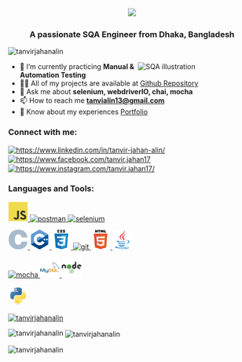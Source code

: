 

<h3 align="center"><img src="https://readme-typing-svg.demolab.com?font=Delius&weight=500&size=40&pause=1000&color=f68e5f&center=true&vCenter=true&width=700&lines=Hi+%F0%9F%91%8B%2C+I'm+Tanvir+Jahan+Alin;A+passionate+SQA+Engineer"><h3>

<h3 align="center">A passionate SQA Engineer from Dhaka, Bangladesh</h3>  
  
<p align="left"> <img src="https://komarev.com/ghpvc/?username=TanvirJahanAlin&label=Profile%20views&color=orange&style=flat" alt="tanvirjahanalin" /> </p>  

<!-- Image floats on the right of the 5 points -->
<p>
  <img align="right" width="240"
       src="https://user-images.githubusercontent.com/74038190/219925452-a3b0d96d-6b65-45ee-b68a-b2208011b26c.jpg"
       alt="SQA illustration">
</p>

- 🌱 I’m currently practicing **Manual & Automation Testing**  
- 👨‍💻 All of my projects are available at [Github Repository](https://github.com/TanvirJahanAlin?tab=repositories)  
- 💬 Ask me about **selenium, webdriverIO, chai, mocha**  
- 📫 How to reach me **tanvialin13@gmail.com**  
- 📄 Know about my experiences [Portfolio](https://tanvirjahanalin.my.canva.site/)  


<h3 align="left">Connect with me:</h3>  
<p align="left">  
<a href="https://linkedin.com/in/tanvir-jahan-alin/" target="blank"><img align="center" src="https://raw.githubusercontent.com/rahuldkjain/github-profile-readme-generator/master/src/images/icons/Social/linked-in-alt.svg" alt="https://www.linkedin.com/in/tanvir-jahan-alin/" height="30" width="40" /></a>  
<a href="https://www.facebook.com/tanvir.jahan17" target="blank"><img align="center" src="https://raw.githubusercontent.com/rahuldkjain/github-profile-readme-generator/master/src/images/icons/Social/facebook.svg" alt="https://www.facebook.com/tanvir.jahan17" height="30" width="40" /></a>  
<a href="https://www.instagram.com/tanvir.jahan17/" target="blank"><img align="center" src="https://raw.githubusercontent.com/rahuldkjain/github-profile-readme-generator/master/src/images/icons/Social/instagram.svg" alt="https://www.instagram.com/tanvir.jahan17/" height="30" width="40" /></a>  
</p>  
  
<h3 align="left">Languages and Tools:</h3>  
<p align="left"> 
  <a href="https://developer.mozilla.org/en-US/docs/Web/JavaScript" target="_blank" rel="noreferrer"> <img src="https://raw.githubusercontent.com/devicons/devicon/master/icons/javascript/javascript-original.svg" alt="javascript" width="40" height="40"/> </a> 
  <a href="https://postman.com" target="_blank" rel="noreferrer"> <img src="https://www.vectorlogo.zone/logos/getpostman/getpostman-icon.svg" alt="postman" width="40" height="40"/> </a>
  <a href="https://www.selenium.dev" target="_blank" rel="noreferrer"> <img src="https://raw.githubusercontent.com/detain/svg-logos/780f25886640cef088af994181646db2f6b1a3f8/svg/selenium-logo.svg" alt="selenium" width="40" height="40"/> </a> 

  
  <a href="https://www.cprogramming.com/" target="_blank" rel="noreferrer"> <img src="https://raw.githubusercontent.com/devicons/devicon/master/icons/c/c-original.svg" alt="c" width="40" height="40"/> </a> 
  <a href="https://www.w3schools.com/cpp/" target="_blank" rel="noreferrer"> <img src="https://raw.githubusercontent.com/devicons/devicon/master/icons/cplusplus/cplusplus-original.svg" alt="cplusplus" width="40" height="40"/> </a> 
  <a href="https://www.w3schools.com/css/" target="_blank" rel="noreferrer"> <img src="https://raw.githubusercontent.com/devicons/devicon/master/icons/css3/css3-original-wordmark.svg" alt="css3" width="40" height="40"/> </a> 
  <a href="https://git-scm.com/" target="_blank" rel="noreferrer"> <img src="https://www.vectorlogo.zone/logos/git-scm/git-scm-icon.svg" alt="git" width="40" height="40"/> </a> 
  <a href="https://www.w3.org/html/" target="_blank" rel="noreferrer"> <img src="https://raw.githubusercontent.com/devicons/devicon/master/icons/html5/html5-original-wordmark.svg" alt="html5" width="40" height="40"/> </a> 
  <a href="https://www.java.com" target="_blank" rel="noreferrer"> <img src="https://raw.githubusercontent.com/devicons/devicon/master/icons/java/java-original.svg" alt="java" width="40" height="40"/> </a>
  
  <a href="https://mochajs.org" target="_blank" rel="noreferrer"> <img src="https://www.vectorlogo.zone/logos/mochajs/mochajs-icon.svg" alt="mocha" width="40" height="40"/> </a> 
  <a href="https://www.mysql.com/" target="_blank" rel="noreferrer"> <img src="https://raw.githubusercontent.com/devicons/devicon/master/icons/mysql/mysql-original-wordmark.svg" alt="mysql" width="40" height="40"/> </a> 
  <a href="https://nodejs.org" target="_blank" rel="noreferrer"> <img src="https://raw.githubusercontent.com/devicons/devicon/master/icons/nodejs/nodejs-original-wordmark.svg" alt="nodejs" width="40" height="40"/> </a> 
   
  <a href="https://www.python.org" target="_blank" rel="noreferrer"> <img src="https://raw.githubusercontent.com/devicons/devicon/master/icons/python/python-original.svg" alt="python" width="40" height="40"/> </a> 
  
</p>  


<p align="left"> <a href="https://github.com/ryo-ma/github-profile-trophy"><img src="https://github-profile-trophy.vercel.app/?username=TanvirJahanAlin&theme=onedark" alt="tanvirjahanalin" /></a> </p>  

<p><img align="left" src="https://github-readme-stats.vercel.app/api/top-langs?username=tanvirjahanalin&show_icons=true&locale=en&layout=compact&bg_color=00000000&text_color=d7f9ff&title_color=f68e5f" alt="tanvirjahanalin" /></p>  
  
<p>&nbsp;<img align="center" src="https://github-readme-stats.vercel.app/api?username=tanvirjahanalin&show_icons=true&locale=en&bg_color=00000000&text_color=d7f9ff&title_color=f68e5f" alt="tanvirjahanalin" /></p>  
  
<p><img align="center" src="https://github-readme-streak-stats.herokuapp.com?user=TanvirJahanAlin&theme=dark" alt="tanvirjahanalin" /></p>
